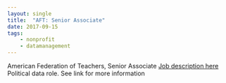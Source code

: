 ```yaml
---
layout: single
title:  "AFT: Senior Associate"
date: 2017-09-15
tags: 
    - nonprofit
    - datamanagement
---
```

American Federation of Teachers, Senior Associate
[Job description here](https://drive.google.com/file/d/0B9_aAEjlRGgQQnZHaTRxN1dGZnVTTE9zY3E1QldxOE1xT2hZ/view?usp=sharing)
Political data role. See link for more information
